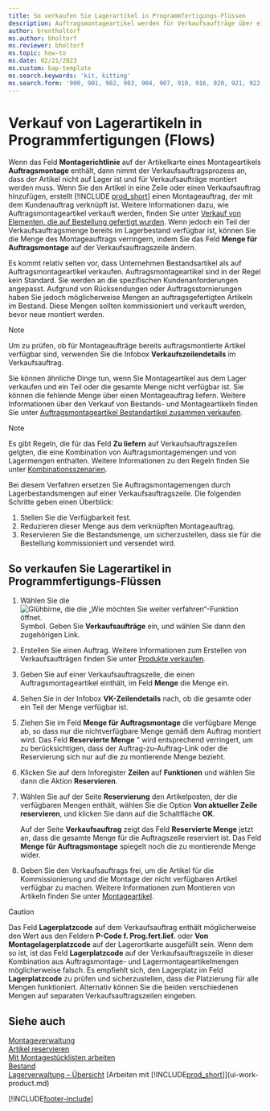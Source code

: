 ```yaml
---
title: So verkaufen Sie Lagerartikel in Programmfertigungs-Flüssen
description: Auftragsmontageartikel werden für Verkaufsaufträge über einen Montageauftrag montiert.
author: brentholtorf
ms.author: bholtorf
ms.reviewer: bholtorf
ms.topic: how-to
ms.date: 02/21/2023
ms.custom: bap-template
ms.search.keywords: 'kit, kitting'
ms.search.form: '900, 901, 902, 903, 904, 907, 910, 916, 920, 921, 922, 923, 940, 941, 942, 930, 931, 932, 914, 915, 905'
---
```

# <a name="selling-inventory-items-in-assemble-to-order-flows"></a>Verkauf von Lagerartikeln in Programmfertigungen (Flows)

Wenn das Feld **Montagerichtlinie** auf der Artikelkarte eines Montageartikels **Auftragsmontage** enthält, dann nimmt der Verkaufsauftragsprozess an, dass der Artikel nicht auf Lager ist und für Verkaufsaufträge montiert werden muss. Wenn Sie den Artikel in eine Zeile oder einen Verkaufsauftrag hinzufügen, erstellt [!INCLUDE [prod_short](includes/prod_short.md)] einen Montageauftrag, der mit dem Kundenauftrag verknüpft ist. Weitere Informationen dazu, wie Auftragsmontageartikel verkauft werden, finden Sie unter [Verkauf von Elementen, die auf Bestellung gefertigt wurden](assembly-how-to-sell-items-assembled-to-order.md). Wenn jedoch ein Teil der Verkaufsauftragsmenge bereits im Lagerbestand verfügbar ist, können Sie die Menge des Montageauftrags verringern, indem Sie das Feld **Menge für Auftragsmontage** auf der Verkaufsauftragszeile ändern.  

Es kommt relativ selten vor, dass Unternehmen Bestandsartikel als auf Auftragsmontageartikel verkaufen. Auftragsmontageartikel sind in der Regel kein Standard. Sie werden an die spezifischen Kundenanforderungen angepasst. Aufgrund von Rücksendungen oder Auftragsstornierungen haben Sie jedoch möglicherweise Mengen an auftragsgefertigten Artikeln im Bestand. Diese Mengen sollten kommissioniert und verkauft werden, bevor neue montiert werden.  

> [!NOTE]  
> Um zu prüfen, ob für Montageaufträge bereits auftragsmontierte Artikel verfügbar sind, verwenden Sie die Infobox **Verkaufszeilendetails** im Verkaufsauftrag.  

Sie können ähnliche Dinge tun, wenn Sie Montageartikel aus dem Lager verkaufen und ein Teil oder die gesamte Menge nicht verfügbar ist. Sie können die fehlende Menge über einen Montageauftrag liefern. Weitere Informationen über den Verkauf von Bestands- und Montageartikeln finden Sie unter [Auftragsmontageartikel Bestandartikel zusammen verkaufen](assembly-how-to-sell-assemble-to-order-items-and-inventory-items-together.md).  

> [!NOTE]  
> Es gibt Regeln, die für das Feld **Zu liefern** auf Verkaufsauftragszeilen gelgten, die eine Kombination von Auftragsmontagemengen und von Lagermengen enthalten. Weitere Informationen zu den Regeln finden Sie unter [Kombinationsszenarien](assembly-assemble-to-order-or-assemble-to-stock.md#combination-scenarios).  

Bei diesem Verfahren ersetzen Sie Auftragsmontagemengen durch Lagerbestandsmengen auf einer Verkaufsauftragszeile. Die folgenden Schritte geben einen Überblick:

1. Stellen Sie die Verfügbarkeit fest.
2. Reduzieren dieser Menge aus dem verknüpften Montageauftrag.
3. Reservieren Sie die Bestandsmenge, um sicherzustellen, dass sie für die Bestellung kommissioniert und versendet wird.  

## <a name="to-sell-inventory-items-in-assemble-to-order-flows"></a>So verkaufen Sie Lagerartikel in Programmfertigungs-Flüssen

1. Wählen Sie die ![Glühbirne, die die „Wie möchten Sie weiter verfahren“-Funktion öffnet.](media/ui-search/search_small.png "Wie möchten Sie weiter verfahren?") Symbol. Geben Sie **Verkaufsaufträge** ein, und wählen Sie dann den zugehörigen Link.  
2. Erstellen Sie einen Auftrag. Weitere Informationen zum Erstellen von Verkaufsaufträgen finden Sie unter [Produkte verkaufen](sales-how-sell-products.md).  
3. Geben Sie auf einer Verkaufsauftragszeile, die einen Auftragsmontageartikel einthält, im Feld **Menge** die Menge ein.  
4. Sehen Sie in der Infobox **VK-Zeilendetails** nach, ob die gesamte oder ein Teil der Menge verfügbar ist.  
5. Ziehen Sie im Feld **Menge für Auftragsmontage** die verfügbare Menge ab, so dass nur die nichtverfügbare Menge gemäß dem Auftrag montiert wird. Das Feld **Reservierte Menge** " wird entsprechend verringert, um zu berücksichtigen, dass der Auftrag-zu-Auftrag-Link oder die Reservierung sich nur auf die zu montierende Menge bezieht.  
6. Klicken Sie auf dem Inforegister **Zeilen** auf **Funktionen** und wählen Sie dann die Aktion **Reservieren**.  
7. Wählen Sie auf der Seite **Reservierung** den Artikelposten, der die verfügbaren Mengen enthält, wählen Sie die Option **Von aktueller Zeile reservieren**, und klicken Sie dann auf die Schaltfläche **OK**.  

    Auf der Seite **Verkaufsauftrag** zeigt das Feld **Reservierte Menge** jetzt an, dass die gesamte Menge für die Auftragszeile reserviert ist. Das Feld **Menge für Auftragsmontage** spiegelt noch die zu montierende Menge wider.  

8. Geben Sie den Verkaufsauftrags frei, um die Artikel für die Kommissionierung und die Montage der nicht verfügbaren Artikel verfügbar zu machen. Weitere Informationen zum Montieren von Artikeln finden Sie unter [Montageartikel](assembly-how-to-assemble-items.md).  

> [!CAUTION]  
> Das Feld **Lagerplatzcode** auf dem Verkaufsauftrag enthält möglicherweise den Wert aus den Feldern **P-Code f. Prog.fert.lief.** oder **Von Montagelagerplatzcode** auf der Lagerortkarte ausgefüllt sein. Wenn dem so ist, ist das Feld **Lagerplatzcode** auf der Verkaufsauftragszeile in dieser Kombination aus Auftragsmontage- und Lagermontageartikelmengen möglicherweise falsch. Es empfiehlt sich, den Lagerplatz im Feld **Lagerplatzcode** zu prüfen und sicherzustellen, dass die Platzierung für alle Mengen funktioniert. Alternativ können Sie die beiden verschiedenen Mengen auf separaten Verkaufsauftragszeilen eingeben.  

## <a name="see-also"></a>Siehe auch

[Montageverwaltung](assembly-assemble-items.md)  
[Artikel reservieren](inventory-how-to-reserve-items.md)  
[Mit Montagestücklisten arbeiten](assembly-how-work-assembly-boms.md)  
[Bestand](inventory-manage-inventory.md)  
[Lagerverwaltung – Übersicht](design-details-warehouse-management.md)
[Arbeiten mit [!INCLUDE[prod_short](includes/prod_short.md)]](ui-work-product.md)


[!INCLUDE[footer-include](includes/footer-banner.md)]

